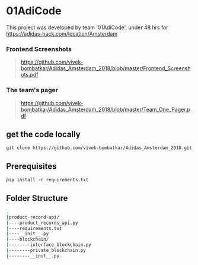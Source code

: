 # 01AdiCode
This project was developed by team '01AdiCode',  under 48 hrs for https://adidas-hack.com/location/Amsterdam

### Frontend Screenshots
> https://github.com/vivek-bombatkar/Adidas_Amsterdam_2018/blob/master/Frontend_Screenshots.pdf

### The team's pager
> https://github.com/vivek-bombatkar/Adidas_Amsterdam_2018/blob/master/Team_One_Pager.pdf

## get the code locally
```
git clone https://github.com/vivek-bombatkar/Adidas_Amsterdam_2018.git
```


## Prerequisites
```
pip install -r requirements.txt
```

## Folder Structure

```bash
.
|product-record-api/
|----product_records_api.py
|----requirements.txt
|----__init__.py
|----blockchain/
|--------interface_blockchain.py
|--------private_blockchain.py
|--------__init__.py
```




